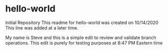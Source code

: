 # hello-world
Initial Repository
This readme for hello-world was created on 10/14/2020
This line was added at a later time.

My name is Steve and this is a simple edit to review and validate branch operations.
This edit is purely for testing purposes at 8:47 PM Eastern time

